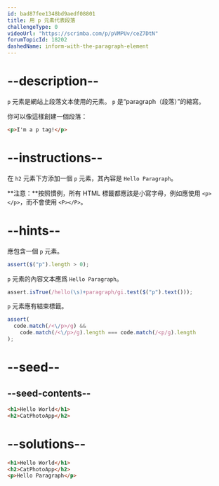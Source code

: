 ```yaml
---
id: bad87fee1348bd9aedf08801
title: 用 p 元素代表段落
challengeType: 0
videoUrl: "https://scrimba.com/p/pVMPUv/ceZ7DtN"
forumTopicId: 18202
dashedName: inform-with-the-paragraph-element
---
```


# --description--

`p` 元素是網站上段落文本使用的元素。 `p` 是“paragraph（段落）”的縮寫。

你可以像這樣創建一個段落：

```html
<p>I'm a p tag!</p>
```

# --instructions--

在 `h2` 元素下方添加一個 `p` 元素，其內容是 `Hello Paragraph`。

**注意：**按照慣例，所有 HTML 標籤都應該是小寫字母，例如應使用 `<p></p>`，而不會使用 `<P></P>`。

# --hints--

應包含一個 `p` 元素。

```js
assert($("p").length > 0);
```

`p` 元素的內容文本應爲 `Hello Paragraph`。

```js
assert.isTrue(/hello(\s)+paragraph/gi.test($("p").text()));
```

`p` 元素應有結束標籤。

```js
assert(
  code.match(/<\/p>/g) &&
    code.match(/<\/p>/g).length === code.match(/<p/g).length
);
```

# --seed--

## --seed-contents--

```html
<h1>Hello World</h1>
<h2>CatPhotoApp</h2>
```

# --solutions--

```html
<h1>Hello World</h1>
<h2>CatPhotoApp</h2>
<p>Hello Paragraph</p>
```
